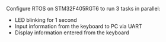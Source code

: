 Configure RTOS on STM32F405RGT6 to run 3 tasks in parallel:
  - LED blinking for 1 second
  - Input information from the keyboard to PC via UART
  - Display information entered from the keyboard
